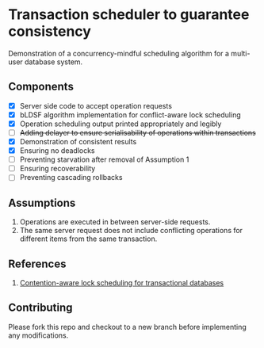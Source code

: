 # Transaction scheduler to guarantee consistency

Demonstration of a concurrency-mindful scheduling algorithm for a multi-user database system. 

## Components

- [x] Server side code to accept operation requests
- [x] bLDSF algorithm implementation for conflict-aware lock scheduling
- [x] Operation scheduling output printed appropriately and legibly
- [ ] ~~Adding delayer to ensure serialisability of operations within transactions~~
- [x] Demonstration of consistent results
- [x] Ensuring no deadlocks
- [ ] Preventing starvation after removal of Assumption 1
- [ ] Ensuring recoverability
- [ ] Preventing cascading rollbacks

## Assumptions

1. Operations are executed in between server-side requests.
2. The same server request does not include conflicting operations for different items from the same transaction.

## References

1. [Contention-aware lock scheduling for transactional databases](https://web.eecs.umich.edu/~mozafari/php/data/uploads/pvldb_2018_sched.pdf)

## Contributing

Please fork this repo and checkout to a new branch before implementing any modifications.
